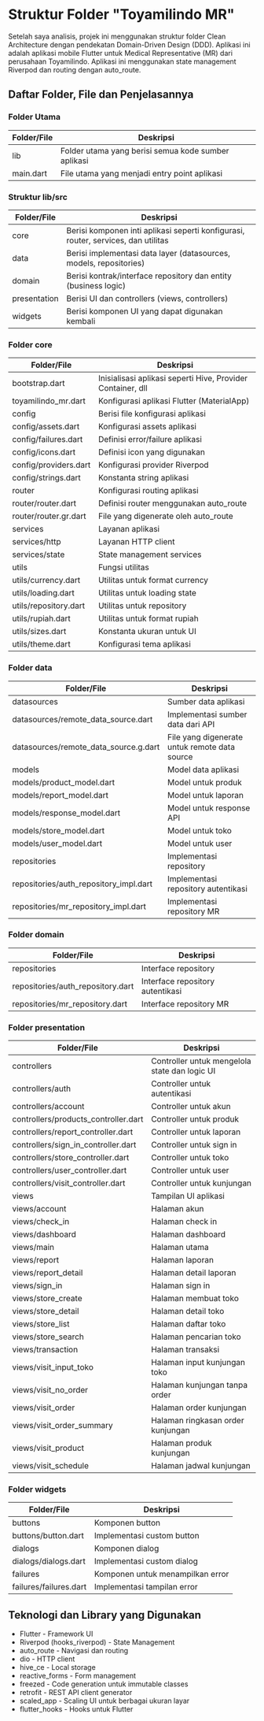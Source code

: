 # Struktur Folder "Toyamilindo MR"

Setelah saya analisis, projek ini menggunakan struktur folder Clean Architecture dengan pendekatan Domain-Driven Design (DDD). Aplikasi ini adalah aplikasi mobile Flutter untuk Medical Representative (MR) dari perusahaan Toyamilindo. Aplikasi ini menggunakan state management Riverpod dan routing dengan auto_route.

## Daftar Folder, File dan Penjelasannya

### Folder Utama

| Folder/File | Deskripsi                                           |
| ----------- | --------------------------------------------------- |
| lib         | Folder utama yang berisi semua kode sumber aplikasi |
| main.dart   | File utama yang menjadi entry point aplikasi        |

### Struktur lib/src

| Folder/File  | Deskripsi                                                                         |
| ------------ | --------------------------------------------------------------------------------- |
| core         | Berisi komponen inti aplikasi seperti konfigurasi, router, services, dan utilitas |
| data         | Berisi implementasi data layer (datasources, models, repositories)                |
| domain       | Berisi kontrak/interface repository dan entity (business logic)                   |
| presentation | Berisi UI dan controllers (views, controllers)                                    |
| widgets      | Berisi komponen UI yang dapat digunakan kembali                                   |

### Folder core

| Folder/File           | Deskripsi                                                   |
| --------------------- | ----------------------------------------------------------- |
| bootstrap.dart        | Inisialisasi aplikasi seperti Hive, Provider Container, dll |
| toyamilindo_mr.dart   | Konfigurasi aplikasi Flutter (MaterialApp)                  |
| config                | Berisi file konfigurasi aplikasi                            |
| config/assets.dart    | Konfigurasi assets aplikasi                                 |
| config/failures.dart  | Definisi error/failure aplikasi                             |
| config/icons.dart     | Definisi icon yang digunakan                                |
| config/providers.dart | Konfigurasi provider Riverpod                               |
| config/strings.dart   | Konstanta string aplikasi                                   |
| router                | Konfigurasi routing aplikasi                                |
| router/router.dart    | Definisi router menggunakan auto_route                      |
| router/router.gr.dart | File yang digenerate oleh auto_route                        |
| services              | Layanan aplikasi                                            |
| services/http         | Layanan HTTP client                                         |
| services/state        | State management services                                   |
| utils                 | Fungsi utilitas                                             |
| utils/currency.dart   | Utilitas untuk format currency                              |
| utils/loading.dart    | Utilitas untuk loading state                                |
| utils/repository.dart | Utilitas untuk repository                                   |
| utils/rupiah.dart     | Utilitas untuk format rupiah                                |
| utils/sizes.dart      | Konstanta ukuran untuk UI                                   |
| utils/theme.dart      | Konfigurasi tema aplikasi                                   |

### Folder data

| Folder/File                            | Deskripsi                                     |
| -------------------------------------- | --------------------------------------------- |
| datasources                            | Sumber data aplikasi                          |
| datasources/remote_data_source.dart    | Implementasi sumber data dari API             |
| datasources/remote_data_source.g.dart  | File yang digenerate untuk remote data source |
| models                                 | Model data aplikasi                           |
| models/product_model.dart              | Model untuk produk                            |
| models/report_model.dart               | Model untuk laporan                           |
| models/response_model.dart             | Model untuk response API                      |
| models/store_model.dart                | Model untuk toko                              |
| models/user_model.dart                 | Model untuk user                              |
| repositories                           | Implementasi repository                       |
| repositories/auth_repository_impl.dart | Implementasi repository autentikasi           |
| repositories/mr_repository_impl.dart   | Implementasi repository MR                    |

### Folder domain

| Folder/File                       | Deskripsi                        |
| --------------------------------- | -------------------------------- |
| repositories                      | Interface repository             |
| repositories/auth_repository.dart | Interface repository autentikasi |
| repositories/mr_repository.dart   | Interface repository MR          |

### Folder presentation

| Folder/File                          | Deskripsi                                     |
| ------------------------------------ | --------------------------------------------- |
| controllers                          | Controller untuk mengelola state dan logic UI |
| controllers/auth                     | Controller untuk autentikasi                  |
| controllers/account                  | Controller untuk akun                         |
| controllers/products_controller.dart | Controller untuk produk                       |
| controllers/report_controller.dart   | Controller untuk laporan                      |
| controllers/sign_in_controller.dart  | Controller untuk sign in                      |
| controllers/store_controller.dart    | Controller untuk toko                         |
| controllers/user_controller.dart     | Controller untuk user                         |
| controllers/visit_controller.dart    | Controller untuk kunjungan                    |
| views                                | Tampilan UI aplikasi                          |
| views/account                        | Halaman akun                                  |
| views/check_in                       | Halaman check in                              |
| views/dashboard                      | Halaman dashboard                             |
| views/main                           | Halaman utama                                 |
| views/report                         | Halaman laporan                               |
| views/report_detail                  | Halaman detail laporan                        |
| views/sign_in                        | Halaman sign in                               |
| views/store_create                   | Halaman membuat toko                          |
| views/store_detail                   | Halaman detail toko                           |
| views/store_list                     | Halaman daftar toko                           |
| views/store_search                   | Halaman pencarian toko                        |
| views/transaction                    | Halaman transaksi                             |
| views/visit_input_toko               | Halaman input kunjungan toko                  |
| views/visit_no_order                 | Halaman kunjungan tanpa order                 |
| views/visit_order                    | Halaman order kunjungan                       |
| views/visit_order_summary            | Halaman ringkasan order kunjungan             |
| views/visit_product                  | Halaman produk kunjungan                      |
| views/visit_schedule                 | Halaman jadwal kunjungan                      |

### Folder widgets

| Folder/File            | Deskripsi                        |
| ---------------------- | -------------------------------- |
| buttons                | Komponen button                  |
| buttons/button.dart    | Implementasi custom button       |
| dialogs                | Komponen dialog                  |
| dialogs/dialogs.dart   | Implementasi custom dialog       |
| failures               | Komponen untuk menampilkan error |
| failures/failures.dart | Implementasi tampilan error      |

## Teknologi dan Library yang Digunakan

- Flutter - Framework UI
- Riverpod (hooks_riverpod) - State Management
- auto_route - Navigasi dan routing
- dio - HTTP client
- hive_ce - Local storage
- reactive_forms - Form management
- freezed - Code generation untuk immutable classes
- retrofit - REST API client generator
- scaled_app - Scaling UI untuk berbagai ukuran layar
- flutter_hooks - Hooks untuk Flutter
